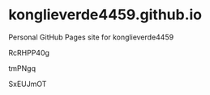 # konglieverde4459.github.io
Personal GitHub Pages site for konglieverde4459




























RcRHPP40g


tmPNgq

SxEUJmOT
